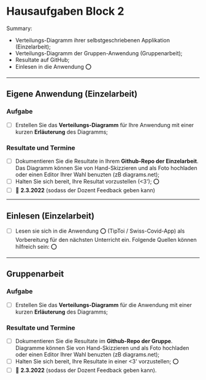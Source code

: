 # Hausaufgaben Block 2

<!--
2. SWA
    ◦ Lesen: TipToi || CovidApp
    ◦ Eigene: DeplDiagr
    ◦ Gruppe: DeplDiagr
1. Q
    ◦ Lesen: Argus
    ◦ Korrekturen der Resultate
    ◦ PodCast
1. Style
    ◦ CleanUp ArchBeschr.
1. Case: Infoboard
2. Prüfung

TBD:
◦ GitHub collab
◦ Podcast & vorstellen
-->

Summary:
- Verteilungs-Diagramm ihrer selbstgeschriebenen Applikation (Einzelarbeit);
- Verteilungs-Diagramm der Gruppen-Anwendung (Gruppenarbeit);
- Resultate auf GitHub;
- Einlesen in die Anwendung :o:

---
## Eigene Anwendung (Einzelarbeit)

### Aufgabe
- [ ] Erstellen Sie das **Verteilungs-Diagramm** für Ihre Anwendung mit einer kurzen **Erläuterung** des Diagramms;

### Resultate und Termine
- [ ] Dokumentieren Sie die Resultate in Ihrem **Github-Repo der Einzelarbeit**. Das Diagramm können Sie von Hand-Skizzieren und als Foto hochladen oder einen Editor Ihrer Wahl benuzten (zB diagrams.net);
- [ ] Halten Sie sich bereit, Ihre Resultat vorzustellen (<3'); :o:
- [ ] :date: **2.3.2022** (sodass der Dozent Feedback geben kann)

---
## Einlesen (Einzelarbeit)
- [ ] Lesen sie sich in die Anwendung :o: (TipToi / Swiss-Covid-App) als Vorbereitung für den nächsten Unterricht ein. Folgende Quellen können hilfreich sein: :o:

---
## Gruppenarbeit

### Aufgabe
- [ ] Erstellen Sie das **Verteilungs-Diagramm** für die Anwendung mit einer kurzen **Erläuterung** des Diagramms;

### Resultate und Termine
- [ ] Dokumentieren Sie die Resultate im **Github-Repo der Gruppe**. Diagramme können Sie von Hand-Skizzieren und als Foto hochladen oder einen Editor Ihrer Wahl benuzten (zB diagrams.net);
- [ ] Halten Sie sich bereit, Ihre Resultate in einer <3' vorzustellen; :o:
- [ ] :date: **2.3.2022** (sodass der Dozent Feedback geben kann).

